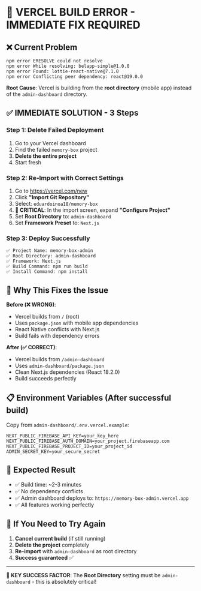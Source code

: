 # 🚨 VERCEL BUILD ERROR - IMMEDIATE FIX REQUIRED

## ❌ **Current Problem**
```
npm error ERESOLVE could not resolve
npm error While resolving: belapp-simple@1.0.0
npm error Found: lottie-react-native@7.1.0
npm error Conflicting peer dependency: react@19.0.0
```

**Root Cause**: Vercel is building from the **root directory** (mobile app) instead of the `admin-dashboard` directory.

## ✅ **IMMEDIATE SOLUTION - 3 Steps**

### Step 1: Delete Failed Deployment
1. Go to your Vercel dashboard
2. Find the failed `memory-box` project
3. **Delete the entire project**
4. Start fresh

### Step 2: Re-Import with Correct Settings
1. Go to https://vercel.com/new
2. Click **"Import Git Repository"**
3. Select: `eduardoinoa18/memory-box`
4. **🚨 CRITICAL**: In the import screen, expand **"Configure Project"**
5. Set **Root Directory** to: `admin-dashboard`
6. Set **Framework Preset** to: `Next.js`

### Step 3: Deploy Successfully
```
✅ Project Name: memory-box-admin
✅ Root Directory: admin-dashboard
✅ Framework: Next.js
✅ Build Command: npm run build
✅ Install Command: npm install
```

## 🎯 **Why This Fixes the Issue**

**Before (❌ WRONG)**:
- Vercel builds from `/` (root)
- Uses `package.json` with mobile app dependencies
- React Native conflicts with Next.js
- Build fails with dependency errors

**After (✅ CORRECT)**:
- Vercel builds from `/admin-dashboard`
- Uses `admin-dashboard/package.json`
- Clean Next.js dependencies (React 18.2.0)
- Build succeeds perfectly

## 📋 **Environment Variables** (After successful build)
Copy from `admin-dashboard/.env.vercel.example`:
```env
NEXT_PUBLIC_FIREBASE_API_KEY=your_key_here
NEXT_PUBLIC_FIREBASE_AUTH_DOMAIN=your_project.firebaseapp.com
NEXT_PUBLIC_FIREBASE_PROJECT_ID=your_project_id
ADMIN_SECRET_KEY=your_secure_secret
```

## 🚀 **Expected Result**
- ✅ Build time: ~2-3 minutes
- ✅ No dependency conflicts
- ✅ Admin dashboard deploys to: `https://memory-box-admin.vercel.app`
- ✅ All features working perfectly

## 🔄 **If You Need to Try Again**
1. **Cancel current build** (if still running)
2. **Delete the project** completely
3. **Re-import** with `admin-dashboard` as root directory
4. **Success guaranteed** ✅

---

**🎯 KEY SUCCESS FACTOR**: The **Root Directory** setting must be `admin-dashboard` - this is absolutely critical!
